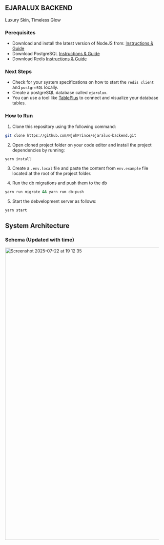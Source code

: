 ## EJARALUX BACKEND

Luxury Skin, Timeless Glow

### Perequisites

- Download and install the latest version of NodeJS from: [Instructions & Guide](https://nodejs.org/en/download)
- Download PostgreSQL [Instructions & Guide](https://www.postgresql.org/download/)
- Download Redis [Instructions & Guide](https://redis.io/docs/latest/operate/oss_and_stack/install/archive/install-redis/install-redis-on-windows/)

### Next Steps

- Check for your system specifications on how to start the `redis client` and `postgreSQL` locally.
- Create a postgreSQL database called `ejaralux`.
- You can use a tool like [TablePlus](https://tableplus.com/download/) to connect and visualize your database tables.

### How to Run

1. Clone this repository using the following command:

```bash
git clone https://github.com/NjohPrince/ejaralux-backend.git
```

2. Open cloned project folder on your code editor and install the project dependencies by running:

```bash
yarn install
```

3. Create a `.env.local` file and paste the content from `env.example` file located at the root of the project folder.

4. Run the db migrations and push them to the db

```bash
yarn run migrate && yarn run db:push
```

5. Start the debvelopment server as follows:

```bash
yarn start
```
## System Architecture

### Schema (Updated with time)

<img width="1279" height="954" alt="Screenshot 2025-07-22 at 19 12 35" src="https://github.com/user-attachments/assets/45442b16-2bdf-407d-9deb-90a4e162acd9" />
